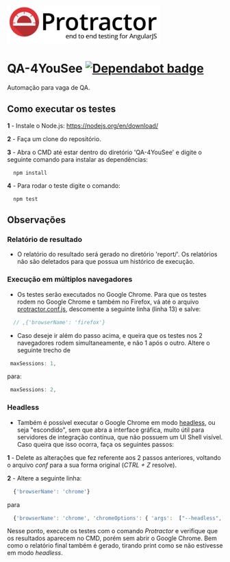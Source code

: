 ![picture alt](images/protractor-pequeno.png "Protractor - end to end testing for AngularJS")

# QA-4YouSee [![Dependabot badge](https://camo.githubusercontent.com/1fe7004c016a5ab641008b9579409c784eaa1725/68747470733a2f2f696d672e736869656c64732e696f2f62616467652f446570656e6461626f742d656e61626c65642d626c75652e737667)](https://dependabot.com/)

Automação para vaga de QA.

## Como executar os testes

**1** - Instale o Node.js: https://nodejs.org/en/download/

**2** - Faça um clone do repositório.

**3** - Abra o CMD até estar dentro do diretório 'QA-4YouSee' e digite o seguinte comando para instalar as dependências:
```
  npm install
```
  
**4** - Para rodar o teste digite o comando:
```
  npm test
```

## Observações

### Relatório de resultado

* O relatório do resultado será gerado no diretório 'report/'. Os relatórios não são deletados para que possua um histórico de execução.

### Execução em múltiplos navegadores

* Os testes serão executados no Google Chrome. Para que os testes rodem no Google Chrome e também no Firefox, vá até o arquivo [protractor.conf.js](protractor.conf.js), descomente a seguinte linha (linha 13) e salve:
```javascript
  // ,{'browserName': 'firefox'}
```

* Caso deseje ir além do passo acima, e queira que os testes nos 2 navegadores rodem simultaneamente, e não 1 após o outro. Altere o seguinte trecho de
 ```javascript
  maxSessions: 1,
 ```

 para:
 ```javascript
  maxSessions: 2,
 ```

### Headless

* Também é possível executar o Google Chrome em modo [headless](https://developers.google.com/web/updates/2017/04/headless-chrome), ou seja "escondido", sem que abra a interface gráfica, muito útil para servidores de integração contínua, que não possuem um UI Shell visível.
  Caso queira que isso ocorra, faça os seguintes passos:
 
**1** - Delete as alterações que fez referente aos 2 passos anteriores, voltando o arquivo *conf* para a sua forma original (*CTRL + Z* resolve).

**2** - Altere a seguinte linha:
```javascript
  {'browserName': 'chrome'}
```

para
```javascript
  {'browserName': 'chrome', 'chromeOptions': { 'args':  ["--headless", "--disable-gpu", "--window-size=1024,768"]}}
```

 Nesse ponto, execute os testes com o comando *Protractor* e verifique que os resultados aparecem no CMD, porém sem abrir o Google Chrome. Bem como o relatório final também é gerado, tirando print como se não estivesse em modo *headless*.